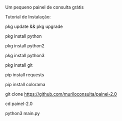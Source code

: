 Um pequeno painel de consulta grátis

Tutorial de Instalação:

pkg update && pkg upgrade

pkg install python

pkg install python2

pkg install python3

pkg install git

pip install requests

pip install colorama

git clone https://github.com/muriloconsulta/painel-2.0

cd painel-2.0

python3 main.py
